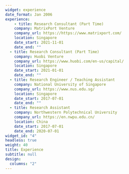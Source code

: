 ```yaml
---
widget: experience
date_format: Jan 2006
experience:
    - title: Research Consultant (Part Time)
    company: MatrixPort Venture
    company_url: https://https://www.matrixport.com/
    location: Singapore
    date_start: 2021-11-01
    date_end: ""
  - title: Research Consultant (Part Time)
    company: Huobi Venture
    company_url: https://www.huobi.com/en-us/capital/
    location: Singapore
    date_start: 2021-01-01
    date_end: ""
  - title: Research Engineer / Teaching Assistant
    company: National University of Singapore
    company_url: https://www.nus.edu.sg/
    location: Singapore
    date_start: 2017-07-01
    date_end: ""
  - title: Research Assistant
    company: Northwestern Polytechnical University
    company_url: https://en.nwpu.edu.cn/
    location: China
    date_start: 2017-07-01
    date_end: 2020-07-01
widget_id: "4"
headless: true
weight: 40
title: Experience
subtitle: null
design:
  columns: "2"
---
```

